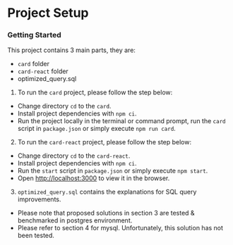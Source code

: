 # Project Setup

### Getting Started

This project contains 3 main parts, they are:

- `card` folder
- `card-react` folder
- optimized_query.sql

1. To run the `card` project, please follow the step below:

- Change directory `cd` to the `card`.
- Install project dependencies with `npm ci`.
- Run the project locally in the terminal or command prompt, run the `card` script in `package.json` or simply execute `npm run card`.

2. To run the `card-react` project, please follow the step below:

- Change directory `cd` to the `card-react`.
- Install project dependencies with `npm ci`.
- Run the `start` script in `package.json` or simply execute `npm start`.
- Open [http://localhost:3000](http://localhost:3000) to view it in the browser.

3. `optimized_query.sql` contains the explanations for SQL query improvements.

- Please note that proposed solutions in section 3 are tested & benchmarked in postgres environment.
- Please refer to section 4 for mysql. Unfortunately, this solution has not been tested.
